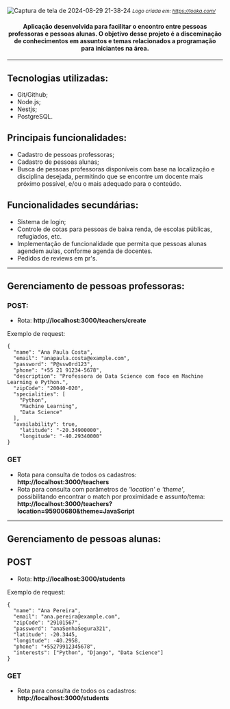 ![Captura de tela de 2024-08-29 21-38-24](https://github.com/user-attachments/assets/70e76fd9-a2c0-4e43-a3bf-97d0b24878bd)
<small><i> Logo criada em: https://looka.com/ </i></small>

<h4 div align="center">
Aplicação desenvolvida para facilitar o encontro entre pessoas professoras e pessoas alunas. O objetivo desse projeto é a disceminação de conhecimentos em assuntos e temas relacionados a programação para iniciantes na área.
</h4></div>

<hr>

## Tecnologias utilizadas:

- Git/Github;
- Node.js;
- Nestjs;
- PostgreSQL.

## Principais funcionalidades:

- Cadastro de pessoas professoras;
- Cadastro de pessoas alunas;
- Busca de pessoas professoras disponíveis com base na localização e disciplina desejada, permitindo que se encontre um docente mais próximo possível, e/ou o mais adequado para o conteúdo.

## Funcionalidades secundárias:

- Sistema de login;
- Controle de cotas para pessoas de baixa renda, de escolas públicas, refugiados, etc.
- Implementação de funcionalidade que permita que pessoas alunas agendem aulas, conforme agenda de docentes.
- Pedidos de reviews em pr's.

<hr>

## Gerenciamento de pessoas professoras:

### POST:

- Rota: **http://localhost:3000/teachers/create**

Exemplo de request:

```{
{
  "name": "Ana Paula Costa",
  "email": "anapaula.costa@example.com",
  "password": "P@ssw0rd123",
  "phone": "+55 21 91234-5678",
  "description": "Professora de Data Science com foco em Machine Learning e Python.",
  "zipCode": "20040-020",
  "specialities": [
    "Python",
    "Machine Learning",
    "Data Science"
  ],
  "availability": true,
	"latitude": "-20.34900000",
	"longitude": "-40.29340000"
}

```

### GET

- Rota para consulta de todos os cadastros: **http://localhost:3000/teachers**
- Rota para consulta com parâmetros de _'location'_ e _'theme'_, possibilitando encontrar o match por proximidade e assunto/tema: **http://localhost:3000/teachers?location=95900680&theme=JavaScript**

<hr>

## Gerenciamento de pessoas alunas:

## POST

- Rota: **http://localhost:3000/students**

Exemplo de request:

```{
{
  "name": "Ana Pereira",
  "email": "ana.pereira@example.com",
  "zipCode": "29101567",
  "password": "anaSenhaSegura321",
  "latitude": -20.3445,
  "longitude": -40.2958,
  "phone": "+55279912345678",
  "interests": ["Python", "Django", "Data Science"]
}
```

### GET

- Rota para consulta de todos os cadastros: **http://localhost:3000/students**
